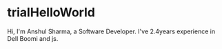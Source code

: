 # trialHelloWorld

Hi,
I'm Anshul Sharma, a Software Developer. I've 2.4years experience in Dell Boomi and js.
